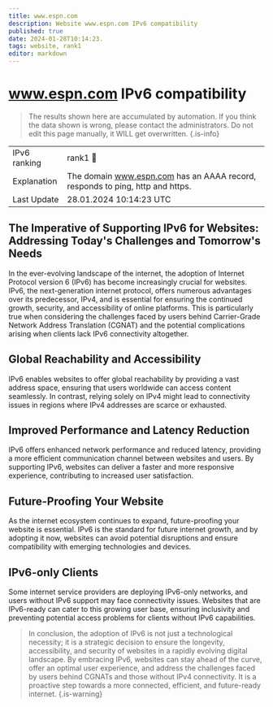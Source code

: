 ```yaml
---
title: www.espn.com
description: Website www.espn.com IPv6 compatibility
published: true
date: 2024-01-28T10:14:23.
tags: website, rank1
editor: markdown
---
```


# www.espn.com IPv6 compatibility

> The results shown here are accumulated by automation. If you think the data shown is wrong, please contact the administrators. 
> Do not edit this page manually, it WILL get overwritten.
{.is-info}

|   |   |
| - | - |
| IPv6 ranking | rank1 :1st_place_medal: |
| Explanation | The domain www.espn.com has an AAAA record, responds to ping, http and https. |
| Last Update | 28.01.2024 10:14:23 UTC |

## The Imperative of Supporting IPv6 for Websites: Addressing Today's Challenges and Tomorrow's Needs
In the ever-evolving landscape of the internet, the adoption of Internet Protocol version 6 (IPv6) has become increasingly crucial for websites. IPv6, the next-generation internet protocol, offers numerous advantages over its predecessor, IPv4, and is essential for ensuring the continued growth, security, and accessibility of online platforms. This is particularly true when considering the challenges faced by users behind Carrier-Grade Network Address Translation (CGNAT) and the potential complications arising when clients lack IPv6 connectivity altogether.

## Global Reachability and Accessibility
IPv6 enables websites to offer global reachability by providing a vast address space, ensuring that users worldwide can access content seamlessly. In contrast, relying solely on IPv4 might lead to connectivity issues in regions where IPv4 addresses are scarce or exhausted.

## Improved Performance and Latency Reduction
IPv6 offers enhanced network performance and reduced latency, providing a more efficient communication channel between websites and users. By supporting IPv6, websites can deliver a faster and more responsive experience, contributing to increased user satisfaction.

## Future-Proofing Your Website
As the internet ecosystem continues to expand, future-proofing your website is essential. IPv6 is the standard for future internet growth, and by adopting it now, websites can avoid potential disruptions and ensure compatibility with emerging technologies and devices.

## IPv6-only Clients
Some internet service providers are deploying IPv6-only networks, and users without IPv6 support may face connectivity issues. Websites that are IPv6-ready can cater to this growing user base, ensuring inclusivity and preventing potential access problems for clients without IPv6 capabilities.

> In conclusion, the adoption of IPv6 is not just a technological necessity; it is a strategic decision to ensure the longevity, accessibility, and security of websites in a rapidly evolving digital landscape. By embracing IPv6, websites can stay ahead of the curve, offer an optimal user experience, and address the challenges faced by users behind CGNATs and those without IPv4 connectivity. It is a proactive step towards a more connected, efficient, and future-ready internet.
{.is-warning}

